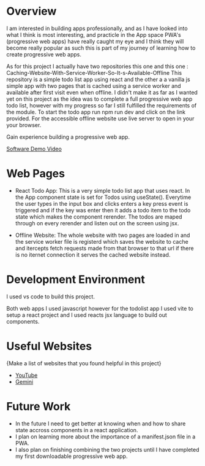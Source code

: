 # Overview

I am interested in building apps professionally, and as I have looked into what I think is most interesting, and practicle in the App space PWA's (progressive web apps) have really caught my eye and I think they will become really popular as such this is part of my journey of learning how to create progressive web apps. 

As for this project I actually have two repositories this one and this one : Caching-Website-With-Service-Worker-So-It-s-Available-Offline
This repository is a simple todo list app using react and the other a a vanilla js simple app with two pages that is cached using a service worker and available after first visit even when offline. I didn't make it as far as I wanted yet on this project as the idea was to complete a full progressive web app todo list, however with my progress so far I still fulfilled the requirements of the module. To start the todo app run npm run dev and click on the link provided. For the accessible offline website use live server to open in your your browser.

Gain experience building a progressive web app.

[Software Demo Video](https://youtu.be/Sz6QYik2pv4)

# Web Pages

- React Todo App: This is a very simple todo list app that uses react. In the App component state is set for Todos using useState(). Everytime the user types in the input box and clicks enters a key press event is triggered and if the key was enter then it adds a todo item to the todo state which makes the component rerender. The todos are maped through on every rerender and listen out on the screen using jsx. 

- Offline Website: The whole website with two pages are loaded in and the service worker file is registerd which saves the website to cache and itercepts fetch requests made from that browser to that url if there is no iternet connection it serves the cached website instead. 

# Development Environment

I used vs code to build this project.

Both web apps I used javascript however for the todolist app I used vite to setup a react project and I used reacts jsx language to build out components. 

# Useful Websites

{Make a list of websites that you found helpful in this project}
* [YouTube](http://youtube.com)
* [Gemini](https://gemini.google.com/)

# Future Work

* In the future I need to get better at knowing when and how to share state accross components in a react application. 
* I plan on learning more about the importance of a manifest.json file in a PWA. 
* I also plan on finishing combining the two projects until I have completed my first downloadable progressive web app. 